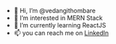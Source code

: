 - 👋 Hi, I’m @vedangithombare
- 👀 I’m interested in MERN Stack
- 🌱 I’m currently learning ReactJS
- 📫 you can reach me on <a href = "https://www.linkedin.com/in/vedangi-thombare/">LinkedIn</a>


<!---
vedangithombare/vedangithombare is a ✨ special ✨ repository because its `README.md` (this file) appears on your GitHub profile.
You can click the Preview link to take a look at your changes.
--->
